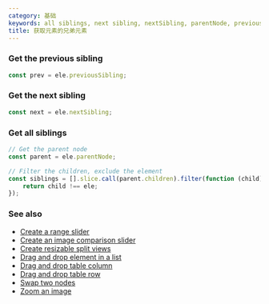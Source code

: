 ```yaml
---
category: 基础
keywords: all siblings, next sibling, nextSibling, parentNode, previous sibling, previousSibling
title: 获取元素的兄弟元素
---
```


### Get the previous sibling

```js
const prev = ele.previousSibling;
```

### Get the next sibling

```js
const next = ele.nextSibling;
```

### Get all siblings

```js
// Get the parent node
const parent = ele.parentNode;

// Filter the children, exclude the element
const siblings = [].slice.call(parent.children).filter(function (child) {
    return child !== ele;
});
```

### See also

-   [Create a range slider](/create-a-range-slider)
-   [Create an image comparison slider](/create-an-image-comparison-slider)
-   [Create resizable split views](/create-resizable-split-views)
-   [Drag and drop element in a list](/drag-and-drop-element-in-a-list)
-   [Drag and drop table column](/drag-and-drop-table-column)
-   [Drag and drop table row](/drag-and-drop-table-row)
-   [Swap two nodes](/swap-two-nodes)
-   [Zoom an image](/zoom-an-image)
